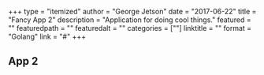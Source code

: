 +++
type = "itemized"
author = "George Jetson"
date = "2017-06-22"
title = "Fancy App 2"
description = "Application for doing cool things."
featured = ""
featuredpath = ""
featuredalt = ""
categories = [""]
linktitle = ""
format = "Golang"
link = "#"
+++

## App 2
